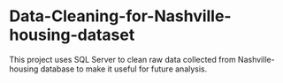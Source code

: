 # Data-Cleaning-for-Nashville-housing-dataset
This project uses SQL Server to clean raw data collected from Nashville-housing database to make it useful for future analysis.
